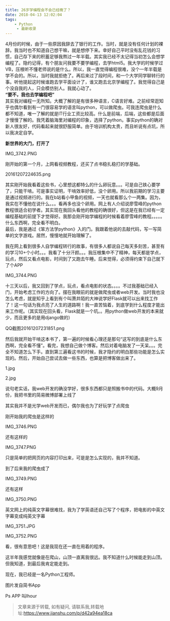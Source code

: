 ```yaml
---
title: 26岁学编程会不会已经晚了？
date: 2018-04-13 12:02:04
tags:
	- Python
	 - 最新收录
---
```

4月份的时候，由于一些原因我辞去了银行的工作。当时，就是没有任何计划的裸辞。我当时也不知道自己想干嘛，就是想停下来。幸好自己平时没有乱花钱的习惯，自己存下来的积蓄足够我熬过一年半载。其实我已经不太记得当初怎么会想学编程了。隐约记得，有个朋友问我要不要学编程，去学html5。我大学的时候学过VB，压根听不懂老师说的是什么。所以，我一直觉得编程很难，没个一年半载是学不会的。所以，当时我就拒绝了。再后来过了段时间，和一个大学同学聊转行的事。听他提起这时候谁跑去学平面设计了，谁又跑去北京学编程了。我觉得自己是个没自我的人，只会模仿别人。我就心动了。  
<strong>“要不，我也去学编程吧”</strong>  
其实我对编程一无所知。大概了解的是有很多种语言，C语言好难。之前经常逛知乎也偶尔看到有一门很容易学的语言叫python，可以做爬虫。可我连爬虫是什么都不知道，唯一了解的就是IT行业工资比较高。什么是前端，后端，这些都是后面才慢慢了解的。我凭着脑海里对编程的印象，选择了python。事实python的确对新人很友好，代码看起来就很舒服简单。由于培训机构太贵，而且听说有点坑，所以我决定自学。

<strong>新世界的大门，打开了</strong>

IMG_3742.PNG

刚开始的第一个月，上网看视频教程，还买了点书稳扎稳打的学基础。

  

20161207224635.png

  

其实刚开始我看着这些书，心里想这都特么的什么卵玩意。。。可是自己铁心要学了，只能干啃。可是事实证明，干啃效率好低，没个卵用。所以我前期的学习主要是通过视频进行的。我在b站看小甲鱼的视频，一天也就看那么个一两集。因为，我实在不懂他在说什么。。。看再多也没个卵用。网上有人介绍说廖雪峰的python教程很适合初学者。其实现在我回头看他的教程的确很好，但这是在我已经有一定编程基础的前提下才觉得好。我那会刚开始学编程的时候看着廖雪峰的教程。。。。。什么东西啊，完全看不明白。  
最后，我是通过《笨方法学python》入的门。我跟着他说的去敲代码，写一写简单的文字游戏。居然，慢慢地就开始理解了。

我在网上看到很多人自学编程转行的故事，有很多人都说自己每天多刻苦，甚至有的学习10+个小时。。。我看了十分汗颜。。。我压根集中不了精神，每天都是学点，玩点，然后又看点电影，时间到了又跑去午睡。后来觉得，必须得约束下自己就下了个APP

  

IMG_3744.PNG

十三天以后，我又回到了学点，玩点，看点电影的状态。。。。不过我基础已经入门，开始考虑工作的方向了。摆在我眼前的就是做爬虫或者web开发。当时我也没怎么考虑，就是知乎上看到有个叫萧井陌的大神说学好Flask就可以出来找工作了！这一句话为我点亮了人生的道路啊！我一直苦恼着，到底学到什么程度才能出来工作呢。（其实现在回头看，Flask就是一个坑。。用python做web开发的本来就少，而且更多的是用django做的）

  

QQ截图20161207231851.png

然后我就开始干啃这本书了，第一遍的时候看心理还是那句“这写的到底是什么东西啊，完全看不懂”。看完，我想自己做个博客。然后对着电脑发了一天呆。。。完全不知道怎么下手。直到第三遍看这书的时候，我才隐约的明白那些功能是怎么实现的。然后，开始自己尝试去做一些东西，也算是把博客做出来了。

  

1.jpg

2.jpg

  

说句老实话，我web开发的确没学好，很多东西都只是照搬书中的代码。大概9月份，我把书里的简易微博部署上线了

其实我并不是光学web开发而已，偶尔我也为了好玩学了点爬虫

刚开始我的爬虫是这样的

  

IMG_3746.PNG

  

还有这样的

IMG_3747.PNG

  

只是简单的把网页的内容打印出来，可是是怎么实现的，我并不知道。

到了后来我的爬虫成了

IMG_3749.PNG

还有这样

IMG_3750.PNG

英文网上的纯英文字幕很难找，我为了学英语还自己写了个程序，把电影的中英文字幕变成纯英文字幕

IMG_3751.JPG

IMG_3752.PNG

  

看，很有意思吧！这是我现在还一直在用着的程序。

这半年我感觉就像是在爬山，山顶一直离我很远。我不知道什么时候能走到山顶。但我知道，到最后我肯定能走到。

现在，我已经是一名Python工程师。

  

图片发自简书App

Ps APP 叫Ihour


> 文章来源于转载, 如有疑问, 请联系我,转载地址:https://www.jianshu.com/p/d42a94ea18ca 
